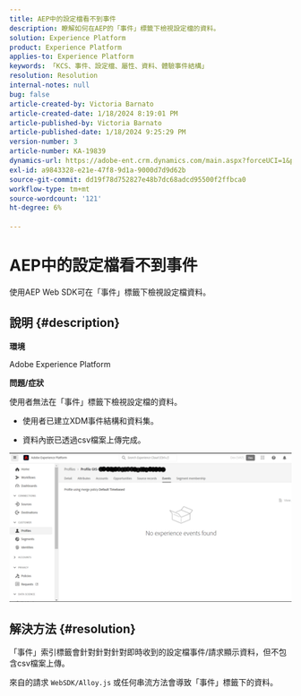 ```yaml
---
title: AEP中的設定檔看不到事件
description: 瞭解如何在AEP的「事件」標籤下檢視設定檔的資料。
solution: Experience Platform
product: Experience Platform
applies-to: Experience Platform
keywords: 「KCS、事件、設定檔、屬性、資料、體驗事件結構」
resolution: Resolution
internal-notes: null
bug: false
article-created-by: Victoria Barnato
article-created-date: 1/18/2024 8:19:01 PM
article-published-by: Victoria Barnato
article-published-date: 1/18/2024 9:25:29 PM
version-number: 3
article-number: KA-19839
dynamics-url: https://adobe-ent.crm.dynamics.com/main.aspx?forceUCI=1&pagetype=entityrecord&etn=knowledgearticle&id=480094ce-3eb6-ee11-a569-6045bd006b25
exl-id: a9843328-e21e-47f8-9d1a-9000d7d9d62b
source-git-commit: dd19f78d752827e48b7dc68adcd95500f2ffbca0
workflow-type: tm+mt
source-wordcount: '121'
ht-degree: 6%

---
```


# AEP中的設定檔看不到事件


使用AEP Web SDK可在「事件」標籤下檢視設定檔資料。



## 說明 {#description}


<b>環境</b>

Adobe Experience Platform

<b>問題/症狀</b>

使用者無法在「事件」標籤下檢視設定檔的資料。



- 使用者已建立XDM事件結構和資料集。

- 資料內嵌已透過csv檔案上傳完成。



![](assets/___490094ce-3eb6-ee11-a569-6045bd006b25___.png)


## 解決方法 {#resolution}


「事件」索引標籤會針對針對針對即時收到的設定檔事件/請求顯示資料，但不包含csv檔案上傳。

來自的請求 `WebSDK/Alloy.js` 或任何串流方法會導致「事件」標籤下的資料。
